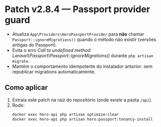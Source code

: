 
# Patch v2.8.4 — Passport provider guard

- Atualiza `App\Providers\HeroPassportProvider` para **não** chamar `Passport::ignoreMigrations()` quando o método não existir (versões antigas do Passport).
- Evita o erro *Call to undefined method Laravel\Passport\Passport::ignoreMigrations()* durante `php artisan migrate`.
- Mantém o comportamento idempotente do instalador anterior: sem republicar migrations automaticamente.

## Como aplicar
1. Extraia este patch na raiz do repositório (onde existe a pasta `/api`).
2. Rode:
   ```bash
   docker exec hero-api php artisan optimize:clear
   docker exec hero-api php artisan hero:passport:tenancy-install
   ```
